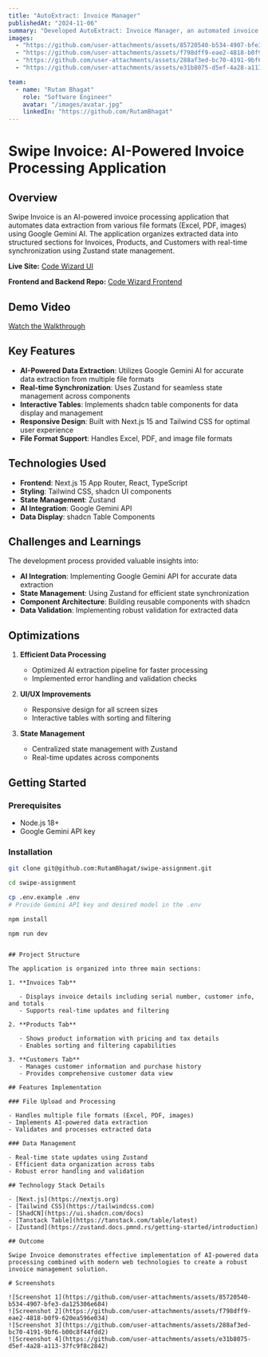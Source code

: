 ```yaml
---
title: "AutoExtract: Invoice Manager"
publishedAt: "2024-11-06"
summary: "Developed AutoExtract: Invoice Manager, an automated invoice processing application that uses Google Gemini AI to extract and organize data from various file formats into a structured format with real-time synchronization."
images:
  - "https://github.com/user-attachments/assets/85720540-b534-4907-bfe3-da125306e684"
  - "https://github.com/user-attachments/assets/f798dff9-eae2-4818-b0f9-620ea596e034"
  - "https://github.com/user-attachments/assets/288af3ed-bc70-4191-9bf6-b00c8f44fdd2"
  - "https://github.com/user-attachments/assets/e31b8075-d5ef-4a28-a113-37fc9f8c2842"

team:
  - name: "Rutam Bhagat"
    role: "Software Engineer"
    avatar: "/images/avatar.jpg"
    linkedIn: "https://github.com/RutamBhagat"
---
```


# Swipe Invoice: AI-Powered Invoice Processing Application

## Overview

Swipe Invoice is an AI-powered invoice processing application that automates data extraction from various file formats (Excel, PDF, images) using Google Gemini AI. The application organizes extracted data into structured sections for Invoices, Products, and Customers with real-time synchronization using Zustand state management.

**Live Site:** [Code Wizard UI](https://code-wizard-frontend.vercel.app/)

**Frontend and Backend Repo:** [Code Wizard Frontend](https://github.com/RutamBhagat/code_wizard_frontend)

## Demo Video

[Watch the Walkthrough](https://github.com/user-attachments/assets/399aae3e-a1fc-4160-b878-4aa43cd28a38)

## Key Features

- **AI-Powered Data Extraction**: Utilizes Google Gemini AI for accurate data extraction from multiple file formats
- **Real-time Synchronization**: Uses Zustand for seamless state management across components
- **Interactive Tables**: Implements shadcn table components for data display and management
- **Responsive Design**: Built with Next.js 15 and Tailwind CSS for optimal user experience
- **File Format Support**: Handles Excel, PDF, and image file formats

## Technologies Used

- **Frontend**: Next.js 15 App Router, React, TypeScript
- **Styling**: Tailwind CSS, shadcn UI components
- **State Management**: Zustand
- **AI Integration**: Google Gemini API
- **Data Display**: shadcn Table Components

## Challenges and Learnings

The development process provided valuable insights into:

- **AI Integration**: Implementing Google Gemini API for accurate data extraction
- **State Management**: Using Zustand for efficient state synchronization
- **Component Architecture**: Building reusable components with shadcn
- **Data Validation**: Implementing robust validation for extracted data

## Optimizations

1. **Efficient Data Processing**

   - Optimized AI extraction pipeline for faster processing
   - Implemented error handling and validation checks

2. **UI/UX Improvements**

   - Responsive design for all screen sizes
   - Interactive tables with sorting and filtering

3. **State Management**
   - Centralized state management with Zustand
   - Real-time updates across components

## Getting Started

### Prerequisites

- Node.js 18+
- Google Gemini API key

### Installation

```bash
git clone git@github.com:RutamBhagat/swipe-assignment.git

cd swipe-assignment

cp .env.example .env
# Provide Gemini API key and desired model in the .env

npm install

npm run dev
```

```

## Project Structure

The application is organized into three main sections:

1. **Invoices Tab**

   - Displays invoice details including serial number, customer info, and totals
   - Supports real-time updates and filtering

2. **Products Tab**

   - Shows product information with pricing and tax details
   - Enables sorting and filtering capabilities

3. **Customers Tab**
   - Manages customer information and purchase history
   - Provides comprehensive customer data view

## Features Implementation

### File Upload and Processing

- Handles multiple file formats (Excel, PDF, images)
- Implements AI-powered data extraction
- Validates and processes extracted data

### Data Management

- Real-time state updates using Zustand
- Efficient data organization across tabs
- Robust error handling and validation

## Technology Stack Details

- [Next.js](https://nextjs.org)
- [Tailwind CSS](https://tailwindcss.com)
- [ShadCN](https://ui.shadcn.com/docs)
- [Tanstack Table](https://tanstack.com/table/latest)
- [Zustand](https://zustand.docs.pmnd.rs/getting-started/introduction)

## Outcome

Swipe Invoice demonstrates effective implementation of AI-powered data processing combined with modern web technologies to create a robust invoice management solution.

# Screenshots

![Screenshot 1](https://github.com/user-attachments/assets/85720540-b534-4907-bfe3-da125306e684)
![Screenshot 2](https://github.com/user-attachments/assets/f798dff9-eae2-4818-b0f9-620ea596e034)
![Screenshot 3](https://github.com/user-attachments/assets/288af3ed-bc70-4191-9bf6-b00c8f44fdd2)
![Screenshot 4](https://github.com/user-attachments/assets/e31b8075-d5ef-4a28-a113-37fc9f8c2842)
```
